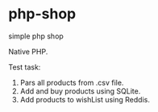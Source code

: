 # php-shop
simple php shop

Native PHP.

Test task:
1. Pars all products from .csv file.
2. Add and buy products using SQLite.
3. Add products to wishList using Reddis.
